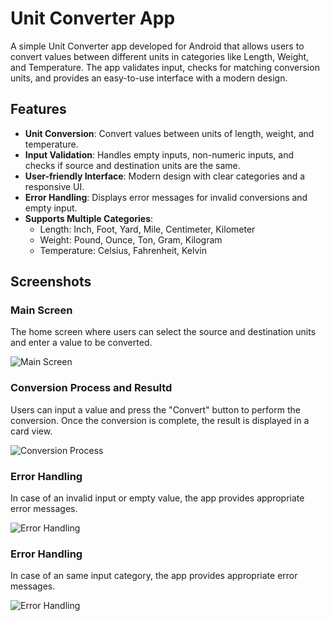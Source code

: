 # Unit Converter App

A simple Unit Converter app developed for Android that allows users to convert values between different units in categories like Length, Weight, and Temperature. The app validates input, checks for matching conversion units, and provides an easy-to-use interface with a modern design.

## Features

- **Unit Conversion**: Convert values between units of length, weight, and temperature.
- **Input Validation**: Handles empty inputs, non-numeric inputs, and checks if source and destination units are the same.
- **User-friendly Interface**: Modern design with clear categories and a responsive UI.
- **Error Handling**: Displays error messages for invalid conversions and empty input.
- **Supports Multiple Categories**:
  - Length: Inch, Foot, Yard, Mile, Centimeter, Kilometer
  - Weight: Pound, Ounce, Ton, Gram, Kilogram
  - Temperature: Celsius, Fahrenheit, Kelvin

## Screenshots

### Main Screen
The home screen where users can select the source and destination units and enter a value to be converted.

![Main Screen](screenshot_main.png)

### Conversion Process and Resultd
Users can input a value and press the "Convert" button to perform the conversion. Once the conversion is complete, the result is displayed in a card view.

![Conversion Process](conversion_celsius-fahrenheit.png)


### Error Handling
In case of an invalid input or empty value, the app provides appropriate error messages.

![Error Handling](error_handling_empty_input.png)


### Error Handling
In case of an same input category, the app provides appropriate error messages.

![Error Handling](error_handling_same_source-destination.png)
